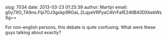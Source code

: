 slug:    7034
date:    2013-03-23 01:25:39
author:  Martijn
email:   g0y7XO_TA9no.Flp7OJ3gokp9RGaL.2LqyeVRPyaCAVrFafE24tlB40DXkebWsXg==

For non-english persons, this debate is quite confusing. What were
these guys talking about exactly?
